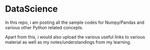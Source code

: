 # DataScience
In this repo, i am posting all the sample codes for Numpy/Pandas and various other Python related concepts.

Apart from this, i would also upload the various useful links to various material as well as my notes/understandings from my learning.
